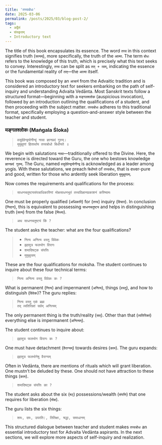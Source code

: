 ```yaml
---
title: 'तत्त्वबोधः'
date: 2025-03-06
permalink: /posts/2025/03/blog-post-2/
tags:
  - अद्वैतं  
  - संस्कृतम्  
  - Introductory text
---
```



The title of this book encapsulates its essence. The word ``तत्त्व`` in this context signifies truth (``सत्यम्``), more specifically, the truth of the ``आत्मा``. The term ``बोधः`` refers to the knowledge of this truth, which is precisely what this text seeks to convey. Interestingly, ``तत्त्व`` can be split as ``तत् + त्वम्``, indicating the essence or the fundamental reality of ``तत्``—the ``आत्मा`` itself. 

This book was composed by an ``आचार्य`` from the Advaitic tradition and is considered an introductory text for seekers embarking on the path of self-inquiry and understanding Advaita Vedānta. Most Sanskrit texts follow a structured format—beginning with a ``मङ्गलश्लोक`` (auspicious invocation), followed by an introduction outlining the qualifications of a student, and then proceeding with the subject matter. ``तत्त्वबोधः`` adheres to this traditional format, specifically employing a question-and-answer style between the teacher and student.

### मङ्गलश्लोकः (Maṅgala Śloka)

> ``वसुदेवेन्द्रयोगीन्द्रं नत्वा ज्ञानप्रदं गुरुम्।``  
> ``मुमुक्षूणां हितार्थाय तत्त्वबोधो बिधीयते ॥``

We begin with salutations ``नत्वा``—traditionally offered to the Divine. Here, the reverence is directed toward the Guru, the one who bestows knowledge ``ज्ञानप्रदं गुरुम्``. The Guru, named ``वसुदेवेन्द्रयोगीन्द्र`` is acknowledged as a leader among yogis. With these salutations, we preach ``बिधीयते`` of ``तत्त्वबोधः``, that is ever-pure and good, written for those who ardently seek liberation ``मुमुक्षूणाम्``.

Now comes the requirements and qualifications for the process:

> ``साधनचतुष्टयसंपन्नाधिकारिणां मोक्षसाधनभूतं तत्त्वविज्ञानप्रकाशनं करिष्यामः``

One must be properly qualified (``अधिकारि``) for (``तत्त्व``) inquiry (``विचार``). In conclusion (``निदान``), this is equivalent to possessing ``साधनचतुष्टय`` and helps in distinguishing truth (``सत्य``) from the false (``मिथ्या``).

> ``अथ साधनचतुष्टयं किं ?``

The student asks the teacher: what are the four qualifications?

> * ``नित्य अनित्य वस्तु विवेकः``  
> * ``इहामुत्र फलभोग विरागः``  
> * ``शमादिषट्क संपत्तिः``  
> * ``मुमुक्षुत्वम्``  

These are the four qualifications for moksha. The student continues to inquire about these four technical terms:

> ``नित्य अनित्य वस्तु विवेकः कः ?``

What is permanent (``नित्य``) and impermanent (``अनित्य``), things (``वस्तु``), and how to distinguish (``विवेकः``)? The guru replies:

> ``नित्य वस्तु एकं ब्रह्म``  
> ``तद् व्यतिरिक्तं सर्वम् अनित्यम्``  

The only permanent thing is the truth/reality (``सत्``). Other than that (``व्यतिरिक्तं``) everything else is impermanent (``अनित्यम्``).

The student continues to inquire about:

> ``इहामुत्र फलभोग विरागः कः ?``

One must have detachment (``वैराग्यम्``) towards desires (``काम``). The guru expands:

> ``इहामुत्र फलभोगेषु वैराग्यम्``  

Often in Vedānta, there are mentions of rituals which will grant liberation. One mustn’t be deluded by these. One should not have attraction to these things (``काम``).

> ``शमादिषट्क संपत्तिः का ?``

The student asks about the six (``षट्``) possessions/wealth (``संपत्ति``) that one requires for liberation (``मोक्ष``).

The guru lists the six things:

> ``शमः, दमः, उपरति:, तितिक्षा, श्रद्धा, समाधानम्``

This structured dialogue between teacher and student makes ``तत्त्वबोधः`` an essential introductory text for Advaita Vedānta aspirants. In the next sections, we will explore more aspects of self-inquiry and realization.

